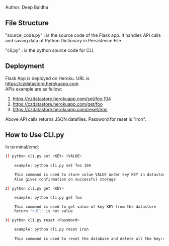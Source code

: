Author: Deep Baldha

## File Structure

"source_code.py" :  is the source code of the Flask app. 
		    It handles API calls and saving data of Python Dictionary in Persistence File.
		    
"cli.py"         :  is the python source code for CLI.

## Deployment

Flask App is deployed on Heroku.
URL is https://czdatastore.herokuapp.com <br>
APIs example are as fellow:

1) https://czdatastore.herokuapp.com/set/foo:104
2) https://czdatastore.herokuapp.com/get/foo
3) https://czdatastore.herokuapp.com/reset/iron

Above API calls returns JSON datafiles.
Password for reset is "iron".

## How to Use CLI.py

In terminal/cmd:

```bash
1) python cli.py set <KEY> <VALUE>
	
	example: python cli.py set foo 104

	This command is used to store value VALUE under key KEY in datastore
	Also gives confirmation on successful storage
```
```bash	
2) python cli.py get <KEY>

	example: python cli.py get foo

	This command is used to get value of key KEY from the datastore
	Return "null" is not value
```
```bash	
3) python cli.py reset <PassWord>

	example: python cli.py reset iron
	
	This command is used to reset the database and delete all the key:value pairs from datastore
```
